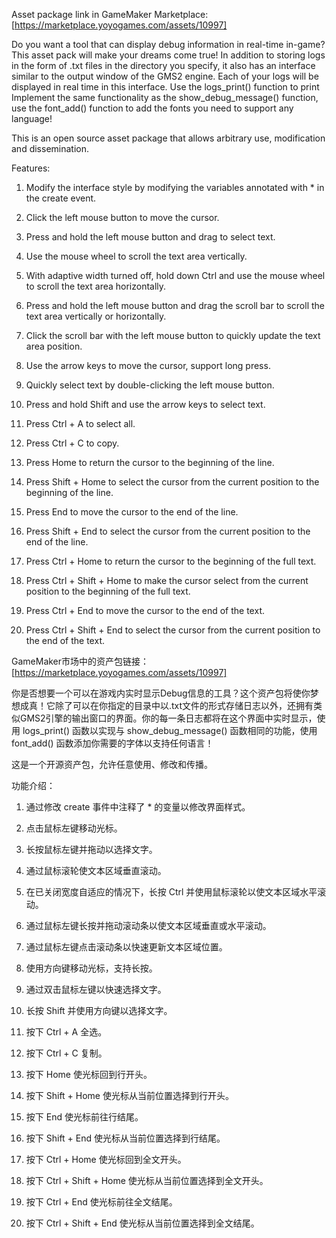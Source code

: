 Asset package link in GameMaker Marketplace: [https://marketplace.yoyogames.com/assets/10997]

Do you want a tool that can display debug information in real-time in-game? This asset pack will make your dreams come true! In addition to storing logs in the form of .txt files in the directory you specify, it also has an interface similar to the output window of the GMS2 engine. Each of your logs will be displayed in real time in this interface. Use the logs_print() function to print Implement the same functionality as the show_debug_message() function, use the font_add() function to add the fonts you need to support any language!

This is an open source asset package that allows arbitrary use, modification and dissemination.

Features:

1. Modify the interface style by modifying the variables annotated with * in the create event.

2. Click the left mouse button to move the cursor.

3. Press and hold the left mouse button and drag to select text.

4. Use the mouse wheel to scroll the text area vertically.

5. With adaptive width turned off, hold down Ctrl and use the mouse wheel to scroll the text area horizontally.

6. Press and hold the left mouse button and drag the scroll bar to scroll the text area vertically or horizontally.

7. Click the scroll bar with the left mouse button to quickly update the text area position.

8. Use the arrow keys to move the cursor, support long press.

9. Quickly select text by double-clicking the left mouse button.

10. Press and hold Shift and use the arrow keys to select text.

11. Press Ctrl + A to select all.

12. Press Ctrl + C to copy.

13. Press Home to return the cursor to the beginning of the line.

14. Press Shift + Home to select the cursor from the current position to the beginning of the line.

15. Press End to move the cursor to the end of the line.

16. Press Shift + End to select the cursor from the current position to the end of the line.

17. Press Ctrl + Home to return the cursor to the beginning of the full text.

18. Press Ctrl + Shift + Home to make the cursor select from the current position to the beginning of the full text.

19. Press Ctrl + End to move the cursor to the end of the text.

20. Press Ctrl + Shift + End to select the cursor from the current position to the end of the text.

GameMaker市场中的资产包链接：[https://marketplace.yoyogames.com/assets/10997]

你是否想要一个可以在游戏内实时显示Debug信息的工具？这个资产包将使你梦想成真！它除了可以在你指定的目录中以.txt文件的形式存储日志以外，还拥有类似GMS2引擎的输出窗口的界面。你的每一条日志都将在这个界面中实时显示，使用 logs_print() 函数以实现与 show_debug_message() 函数相同的功能，使用 font_add() 函数添加你需要的字体以支持任何语言！

这是一个开源资产包，允许任意使用、修改和传播。

功能介绍：

1. 通过修改 create 事件中注释了 * 的变量以修改界面样式。

2. 点击鼠标左键移动光标。

3. 长按鼠标左键并拖动以选择文字。

4. 通过鼠标滚轮使文本区域垂直滚动。

5. 在已关闭宽度自适应的情况下，长按 Ctrl 并使用鼠标滚轮以使文本区域水平滚动。

6. 通过鼠标左键长按并拖动滚动条以使文本区域垂直或水平滚动。

7. 通过鼠标左键点击滚动条以快速更新文本区域位置。

8. 使用方向键移动光标，支持长按。

9. 通过双击鼠标左键以快速选择文字。

10. 长按 Shift 并使用方向键以选择文字。

11. 按下 Ctrl + A 全选。

12. 按下 Ctrl + C 复制。

13. 按下 Home 使光标回到行开头。

14. 按下 Shift + Home 使光标从当前位置选择到行开头。

15. 按下 End 使光标前往行结尾。

16. 按下 Shift + End 使光标从当前位置选择到行结尾。

17. 按下 Ctrl + Home 使光标回到全文开头。

18. 按下 Ctrl + Shift + Home 使光标从当前位置选择到全文开头。

19. 按下 Ctrl + End 使光标前往全文结尾。

20. 按下 Ctrl + Shift + End 使光标从当前位置选择到全文结尾。
